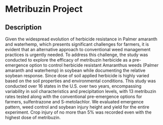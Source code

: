 # Metribuzin Project
## Description
Given the widespread evolution of herbicide resistance in Palmer amaranth and waterhemp, which presents significant challenges for farmers, it is evident that an alternative approach to conventional weed management practices is urgently needed. To address this challenge, the study was conducted to explore the efficacy of metribuzin herbicide as a pre-emergence option to control herbicide resistant Amaranthus weeds (Palmer amaranth and waterhemp) in soybean while documenting the relative soybean response. Since dose of soil applied herbicide is highly varied based on the soil properties and environmental conditions. This study was conducted over 16 states in the U.S. over two years, encompassing variability in soil characteristics and precipitation levels, with 13 metribuzin rates tested along with the conventional pre-emergence options for farmers, sulfentrazone and S-metolachlor. We evaluated emergence pattern, weed control and soybean injury height and yield for the entire experiment. Crop injury of no more than 5% was recorded even with the highest dose of metribuzin.
